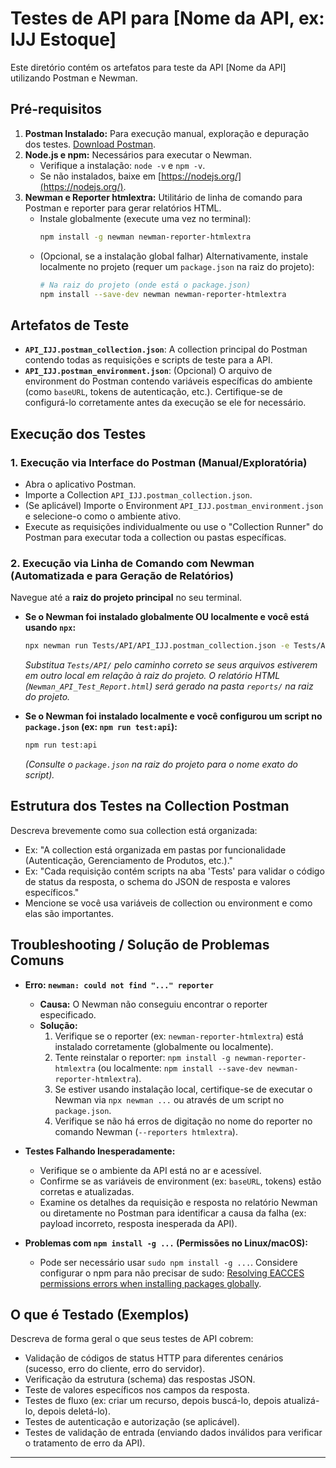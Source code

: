 # Testes de API para [Nome da API, ex: IJJ Estoque]

Este diretório contém os artefatos para teste da API [Nome da API] utilizando Postman e Newman.

## Pré-requisitos

1.  **Postman Instalado:** Para execução manual, exploração e depuração dos testes. [Download Postman](https://www.postman.com/downloads/).
2.  **Node.js e npm:** Necessários para executar o Newman.
    -   Verifique a instalação: `node -v` e `npm -v`.
    -   Se não instalados, baixe em [https://nodejs.org/](https://nodejs.org/).
3.  **Newman e Reporter htmlextra:** Utilitário de linha de comando para Postman e reporter para gerar relatórios HTML.
    -   Instale globalmente (execute uma vez no terminal):
        ```bash
        npm install -g newman newman-reporter-htmlextra
        ```
    -   (Opcional, se a instalação global falhar) Alternativamente, instale localmente no projeto (requer um `package.json` na raiz do projeto):
        ```bash
        # Na raiz do projeto (onde está o package.json)
        npm install --save-dev newman newman-reporter-htmlextra
        ```

## Artefatos de Teste

-   **`API_IJJ.postman_collection.json`**: A collection principal do Postman contendo todas as requisições e scripts de teste para a API.
-   **`API_IJJ.postman_environment.json`**: (Opcional) O arquivo de environment do Postman contendo variáveis específicas do ambiente (como `baseURL`, tokens de autenticação, etc.). Certifique-se de configurá-lo corretamente antes da execução se ele for necessário.

## Execução dos Testes

### 1. Execução via Interface do Postman (Manual/Exploratória)

-   Abra o aplicativo Postman.
-   Importe a Collection `API_IJJ.postman_collection.json`.
-   (Se aplicável) Importe o Environment `API_IJJ.postman_environment.json` e selecione-o como o ambiente ativo.
-   Execute as requisições individualmente ou use o "Collection Runner" do Postman para executar toda a collection ou pastas específicas.

### 2. Execução via Linha de Comando com Newman (Automatizada e para Geração de Relatórios)

Navegue até a **raiz do projeto principal** no seu terminal.

-   **Se o Newman foi instalado globalmente OU localmente e você está usando `npx`:**
    ```bash
    npx newman run Tests/API/API_IJJ.postman_collection.json -e Tests/API/API_IJJ.postman_environment.json --reporters htmlextra --reporter-htmlextra-export reports/Newman_API_Test_Report.html
    ```
    *Substitua `Tests/API/` pelo caminho correto se seus arquivos estiverem em outro local em relação à raiz do projeto.*
    *O relatório HTML (`Newman_API_Test_Report.html`) será gerado na pasta `reports/` na raiz do projeto.*

-   **Se o Newman foi instalado localmente e você configurou um script no `package.json` (ex: `npm run test:api`):**
    ```bash
    npm run test:api
    ```
    *(Consulte o `package.json` na raiz do projeto para o nome exato do script).*

## Estrutura dos Testes na Collection Postman

Descreva brevemente como sua collection está organizada:
-   Ex: "A collection está organizada em pastas por funcionalidade (Autenticação, Gerenciamento de Produtos, etc.)."
-   Ex: "Cada requisição contém scripts na aba 'Tests' para validar o código de status da resposta, o schema do JSON de resposta e valores específicos."
-   Mencione se você usa variáveis de collection ou environment e como elas são importantes.

## Troubleshooting / Solução de Problemas Comuns

-   **Erro: `newman: could not find "..." reporter`**
    -   **Causa:** O Newman não conseguiu encontrar o reporter especificado.
    -   **Solução:**
        1.  Verifique se o reporter (ex: `newman-reporter-htmlextra`) está instalado corretamente (globalmente ou localmente).
        2.  Tente reinstalar o reporter: `npm install -g newman-reporter-htmlextra` (ou localmente: `npm install --save-dev newman-reporter-htmlextra`).
        3.  Se estiver usando instalação local, certifique-se de executar o Newman via `npx newman ...` ou através de um script no `package.json`.
        4.  Verifique se não há erros de digitação no nome do reporter no comando Newman (`--reporters htmlextra`).

-   **Testes Falhando Inesperadamente:**
    -   Verifique se o ambiente da API está no ar e acessível.
    -   Confirme se as variáveis de environment (ex: `baseURL`, tokens) estão corretas e atualizadas.
    -   Examine os detalhes da requisição e resposta no relatório Newman ou diretamente no Postman para identificar a causa da falha (ex: payload incorreto, resposta inesperada da API).

-   **Problemas com `npm install -g ...` (Permissões no Linux/macOS):**
    -   Pode ser necessário usar `sudo npm install -g ...`. Considere configurar o npm para não precisar de sudo: [Resolving EACCES permissions errors when installing packages globally](https://docs.npmjs.com/resolving-eacces-permissions-errors-when-installing-packages-globally).

## O que é Testado (Exemplos)

Descreva de forma geral o que seus testes de API cobrem:
-   Validação de códigos de status HTTP para diferentes cenários (sucesso, erro do cliente, erro do servidor).
-   Verificação da estrutura (schema) das respostas JSON.
-   Teste de valores específicos nos campos da resposta.
-   Testes de fluxo (ex: criar um recurso, depois buscá-lo, depois atualizá-lo, depois deletá-lo).
-   Testes de autenticação e autorização (se aplicável).
-   Testes de validação de entrada (enviando dados inválidos para verificar o tratamento de erro da API).

---

